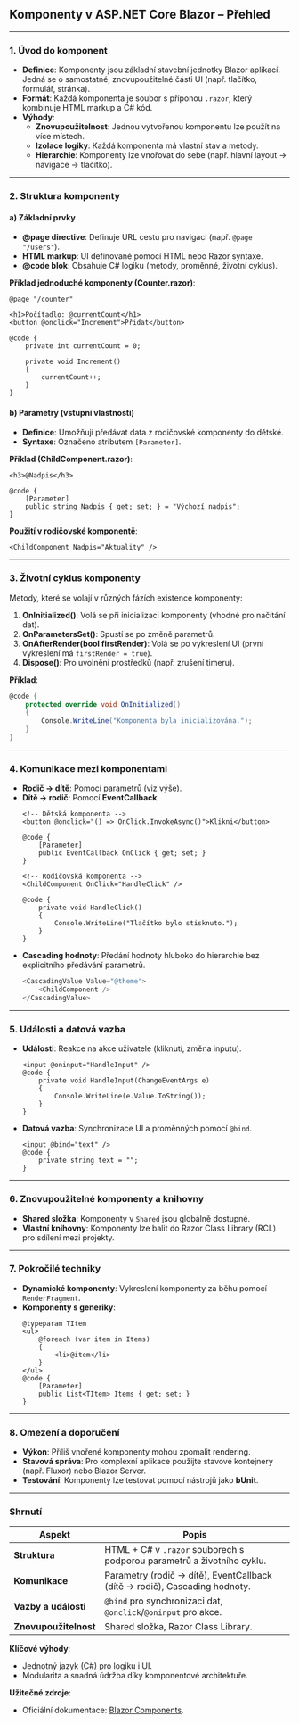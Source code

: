 
## **Komponenty v ASP.NET Core Blazor – Přehled**

---

### **1. Úvod do komponent**  

- **Definice**: Komponenty jsou základní stavební jednotky Blazor aplikací. Jedná se o samostatné, znovupoužitelné části UI (např. tlačítko, formulář, stránka).  
- **Formát**: Každá komponenta je soubor s příponou `.razor`, který kombinuje HTML markup a C# kód.  
- **Výhody**:  
  - **Znovupoužitelnost**: Jednou vytvořenou komponentu lze použít na více místech.  
  - **Izolace logiky**: Každá komponenta má vlastní stav a metody.  
  - **Hierarchie**: Komponenty lze vnořovat do sebe (např. hlavní layout → navigace → tlačítko).  

---

### **2. Struktura komponenty**  

#### **a) Základní prvky**  

- **@page directive**: Definuje URL cestu pro navigaci (např. `@page "/users"`).  
- **HTML markup**: UI definované pomocí HTML nebo Razor syntaxe.  
- **@code blok**: Obsahuje C# logiku (metody, proměnné, životní cyklus).  

**Příklad jednoduché komponenty (Counter.razor)**:  
```razor
@page "/counter"

<h1>Počítadlo: @currentCount</h1>
<button @onclick="Increment">Přidat</button>

@code {
    private int currentCount = 0;

    private void Increment()
    {
        currentCount++;
    }
}
```

#### **b) Parametry (vstupní vlastnosti)**  

- **Definice**: Umožňují předávat data z rodičovské komponenty do dětské.  
- **Syntaxe**: Označeno atributem `[Parameter]`.  

**Příklad (ChildComponent.razor)**:  
```razor
<h3>@Nadpis</h3>

@code {
    [Parameter]
    public string Nadpis { get; set; } = "Výchozí nadpis";
}
```

**Použití v rodičovské komponentě**:  
```razor
<ChildComponent Nadpis="Aktuality" />
```

---

### **3. Životní cyklus komponenty**  

Metody, které se volají v různých fázích existence komponenty:  
1. **OnInitialized()**: Volá se při inicializaci komponenty (vhodné pro načítání dat).  
2. **OnParametersSet()**: Spustí se po změně parametrů.  
3. **OnAfterRender(bool firstRender)**: Volá se po vykreslení UI (první vykreslení má `firstRender = true`).  
4. **Dispose()**: Pro uvolnění prostředků (např. zrušení timeru).  

**Příklad**:  
```csharp
@code {
    protected override void OnInitialized()
    {
        Console.WriteLine("Komponenta byla inicializována.");
    }
}
```

---

### **4. Komunikace mezi komponentami**  

- **Rodič → dítě**: Pomocí parametrů (viz výše).  
- **Dítě → rodič**: Pomocí **EventCallback**.  
  ```razor
  <!-- Dětská komponenta -->
  <button @onclick="() => OnClick.InvokeAsync()">Klikni</button>

  @code {
      [Parameter]
      public EventCallback OnClick { get; set; }
  }

  <!-- Rodičovská komponenta -->
  <ChildComponent OnClick="HandleClick" />

  @code {
      private void HandleClick()
      {
          Console.WriteLine("Tlačítko bylo stisknuto.");
      }
  }
  ```  
- **Cascading hodnoty**: Předání hodnoty hluboko do hierarchie bez explicitního předávání parametrů.  
  ```csharp
  <CascadingValue Value="@theme">
      <ChildComponent />
  </CascadingValue>
  ```

---

### **5. Události a datová vazba**  

- **Události**: Reakce na akce uživatele (kliknutí, změna inputu).  
  ```razor
  <input @oninput="HandleInput" />
  @code {
      private void HandleInput(ChangeEventArgs e)
      {
          Console.WriteLine(e.Value.ToString());
      }
  }
  ```  
- **Datová vazba**: Synchronizace UI a proměnných pomocí `@bind`.  
  ```razor
  <input @bind="text" />
  @code {
      private string text = "";
  }
  ```

---

### **6. Znovupoužitelné komponenty a knihovny**  

- **Shared složka**: Komponenty v `Shared` jsou globálně dostupné.  
- **Vlastní knihovny**: Komponenty lze balit do Razor Class Library (RCL) pro sdílení mezi projekty.  

---

### **7. Pokročilé techniky**  

- **Dynamické komponenty**: Vykreslení komponenty za běhu pomocí `RenderFragment`.  
- **Komponenty s generiky**:  
  ```razor
  @typeparam TItem
  <ul>
      @foreach (var item in Items)
      {
          <li>@item</li>
      }
  </ul>
  @code {
      [Parameter]
      public List<TItem> Items { get; set; }
  }
  ```

---

### **8. Omezení a doporučení**  

- **Výkon**: Příliš vnořené komponenty mohou zpomalit rendering.  
- **Stavová správa**: Pro komplexní aplikace použijte stavové kontejnery (např. Fluxor) nebo Blazor Server.  
- **Testování**: Komponenty lze testovat pomocí nástrojů jako **bUnit**.  

---

### **Shrnutí**  

| **Aspekt**               | **Popis**                                                                 |  
|--------------------------|---------------------------------------------------------------------------|  
| **Struktura**            | HTML + C# v `.razor` souborech s podporou parametrů a životního cyklu.    |  
| **Komunikace**           | Parametry (rodič → dítě), EventCallback (dítě → rodič), Cascading hodnoty.|  
| **Vazby a události**     | `@bind` pro synchronizaci dat, `@onclick`/`@oninput` pro akce.            |  
| **Znovupoužitelnost**    | Shared složka, Razor Class Library.                                       |  

**Klíčové výhody**:  
- Jednotný jazyk (C#) pro logiku i UI.  
- Modularita a snadná údržba díky komponentové architektuře.  

**Užitečné zdroje**:  
- Oficiální dokumentace: [Blazor Components](https://learn.microsoft.com/cs-cz/aspnet/core/blazor/components/).  
